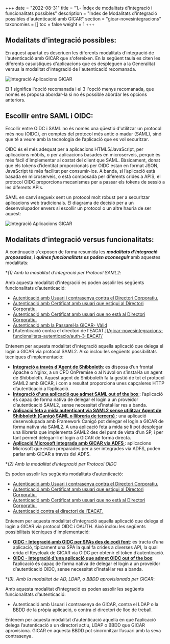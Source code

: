 +++
date        = "2022-08-31"
title       = "1.- Índex de modalitats d'integració i funcionalitats possibles"
description = "Índex de Modalitats d'integració possibles d'autenticació amb GICAR"
section     = "gicar-novesintegracions"
taxonomies  = []
toc 		= false
weight 		= 1
+++

## Modalitats d'integració possibles:

En aquest apartat es descriuen les diferents modalitats d'integració de l'autenticació amb GICAR que s'ofereixen. En la següent taula es citen les diferents casuístiques d'aplicacions que es despleguen a la Generalitat versus la modalitat d'integració de l'autenticació recomanada.

![Integració Aplicacions GICAR](/related/gicar/mod-autentic-2022.png)

El 1 significa l'opció recomanada i el 3 l'opció menys recomanada, que només es proposa abordar-la si no és possible abordar les opcions anteriors.

## Escollir entre SAML i OIDC:

Escollir entre OIDC i SAML no és només una qüestió d'utilitzar un protocol més nou (OIDC), en comptes del protocol més antic o madur (SAML), sinó que té a veure amb la tecnologia de l’aplicació que es vol securitzar.

OIDC és el més adequat per a aplicacions HTML5/JavaScript, per aplicacions mòbils, o per aplicacions basades en microserveis, perquè és més fàcil d'implementar al costat del client que SAML. Bàsicament, donat que els tokens d’identitat proporcionats per OIDC estan en format JSON, JavaScript té més facilitat per consumir-los. A banda, si l’aplicació està basada en microserveis, o està composada per diferents crides a APIS, el protocol OIDC proporciona mecanismes per a passar els tokens de sessió a les diferents APIs.

SAML en canvi segueix sent un protocol molt robust per a securitzar aplicacions web tradicionals.
El diagrama de decisió per a un desenvolupador envers si escollir un protocol o un altre hauria de ser aquest:

![Integració Aplicacions GICAR](/related/gicar/mod-autentic-decisio.png)

## Modalitats d'integració versus funcionalitats:

A continuació s'exposen de forma resumida les ***modalitats d'integració proposades***, i ***quines funcionalitats es poden aconseguir*** amb aquestes modalitats:

**(*1) Amb la modalitat d’integració per Protocol SAML2**: 

Amb aquesta modalitat d'integració es poden assolir les següents funcionalitats d’autenticació:

-	[Autenticació amb Usuari i contrasenya contra el Directori Corporatiu.](/plataformes/gicar/integracions/funcionalitats-autenticacio/auth-1-dc/)
-	[Autenticació amb Certificat amb usuari que estigui al Directori Corporatiu.](/plataformes/gicar/integracions/funcionalitats-autenticacio/auth-1-dc/)
-	[Autenticació amb Certificat amb usuari que no està al Directori Corporatiu.](/plataformes/gicar/integracions/funcionalitats-autenticacio/auth-2-certificat/)
-	[Autenticació amb la Passarel·la GICAR- Vàlid](/plataformes/gicar/integracions/funcionalitats-autenticacio/auth-4-passarelagicarvalid/)
-	[Autenticació contra el directori de l’EACAT.]([/gicar-novesintegracions-funcionalitats-autenticacio/auth-3-EACAT/](/plataformes/gicar/integracions/funcionalitats-autenticacio/auth-3-EACAT/)

Entenem per aquesta modalitat d’integració aquella aplicació que delega el login a GICAR via protocol SAML2. Això inclou les següents possibilitats tècniques d'implementació:

-	**[Integració a través d'Agent de Shibboleth](/plataformes/gicar/integracions/tecniques-autenticacio/auth-saml2-1-agent_shibboleth/)**: es disposa d’un frontal Apache o Nginx, a un CPD OnPremise o al Núvol on s’instal·la un agent de Shibboleth. Aquest agent de Shibboleth fa la gestió de tot el protocol SAML2 amb GICAR, i com a resultat proporciona unes capçaleres HTTP d’autenticació a l’aplicació.
-	**[Integració d'una aplicació que admet SAML out of the box ](/plataformes/gicar/integracions/tecniques-autenticacio/auth-saml2-2-out-of-the-box/)**: l’aplicació és capaç de forma nativa de delegar el login a un proveïdor d’autenticació SAML2, sense necessitat d’instal·lar res a banda.
-	**[Aplicació feta a mida autenticant via SAML2 sense utilitzar Agent de Shibboleth (Canigó SAML o llibreria de tercers) ](/plataformes/gicar/integracions/tecniques-autenticacio/auth-saml2-3-fet-a-mida/)**: una aplicació desenvolupada amb Framework Canigó pot delegar el login a GICAR de forma nativa via SAML2. A una aplicació feta a mida se li pot desplegar una llibreria que implementa SAML2 des del punt de vista d’un SP, i per tant permet delegar-li el login a GICAR de forma directa.
-	**[Aplicació Microsoft integrada amb GICAR via ADFS ](/plataformes/gicar/integracions/tecniques-autenticacio/auth-saml2-4-adfs/)**: aplicacions Microsoft que estan preparades per a ser integrades via ADFS, poden parlar amb GICAR a través del ADFS.

**(*2) Amb la modalitat d’integració per Protocol OIDC** 

Es poden assolir les següents modalitats d’autenticació:

-	[Autenticació amb Usuari i contrasenya contra el Directori Corporatiu.](/plataformes/gicar/integracions/funcionalitats-autenticacio/auth-1-dc/)
-	[Autenticació amb Certificat amb usuari que estigui al Directori Corporatiu.](/plataformes/gicar/integracions/funcionalitats-autenticacio/auth-1-dc/)
-	[Autenticació amb Certificat amb usuari que no està al Directori Corporatiu.](/plataformes/gicar/integracions/funcionalitats-autenticacio/auth-2-certificat/)
-	[Autenticació contra el directori de l’EACAT.](/plataformes/gicar/integracions/funcionalitats-autenticacio/auth-3-EACAT/)

Entenem per aquesta modalitat d’integració aquella aplicació que delega el login a GICAR via protocol OIDC i OAUTH. Això inclou les següents possibilitats tècniques d'implementació:

-	**[OIDC - Integració amb OIDC per SPAs des de codi font](/plataformes/gicar/integracions/tecniques-autenticacio/auth-oidc-1-oidc_codifont/)**: es tracta d’una aplicació, típicament una SPA la qual fa crides a diverses API, la qual crida el Keycloak de GICAR via OIDC per obtenir el token d’autenticació.
-	**[OIDC - Integració d'una aplicació que admet OIDC out of the box](/plataformes/gicar/integracions/tecniques-autenticacio/auth-oidc-2-out-of-the-box/)**: l’aplicació és capaç de forma nativa de delegar el login a un proveïdor d’autenticació OIDC, sense necessitat d’instal·lar res a banda.


**(*3). Amb la modalitat de AD, LDAP, o BBDD aprovisionada per GICAR**:

Amb aquesta modalitat d'integració es poden assolir les següents funcionalitats d’autenticació:

- Autenticació amb Usuari i contrasenya de GICAR, contra el LDAP o la BBDD de la pròpia aplicació, o contra el directori de lloc de treball.

Entenem per aquesta modalitat d’autenticació aquella en que l’aplicació delega l’autenticació a un directori actiu, LDAP o BBDD que GICAR aprovisiona. GICAR en aquesta BBDD pot sincronitzar l’usuari amb la seva contrasenya.
